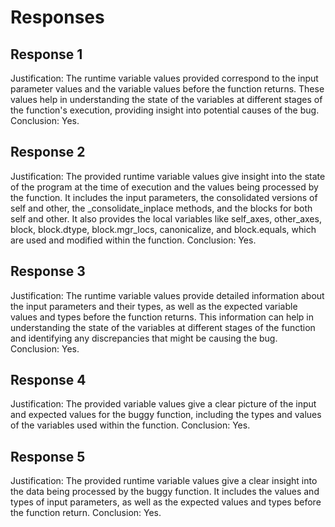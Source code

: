 # Responses
## Response 1
Justification: The runtime variable values provided correspond to the input parameter values and the variable values before the function returns. These values help in understanding the state of the variables at different stages of the function's execution, providing insight into potential causes of the bug.
Conclusion: Yes.

## Response 2
Justification: The provided runtime variable values give insight into the state of the program at the time of execution and the values being processed by the function. It includes the input parameters, the consolidated versions of self and other, the _consolidate_inplace methods, and the blocks for both self and other. It also provides the local variables like self_axes, other_axes, block, block.dtype, block.mgr_locs, canonicalize, and block.equals, which are used and modified within the function.
Conclusion: Yes.

## Response 3
Justification: The runtime variable values provide detailed information about the input parameters and their types, as well as the expected variable values and types before the function returns. This information can help in understanding the state of the variables at different stages of the function and identifying any discrepancies that might be causing the bug.
Conclusion: Yes.

## Response 4
Justification: The provided variable values give a clear picture of the input and expected values for the buggy function, including the types and values of the variables used within the function.
Conclusion: Yes.

## Response 5
Justification: The provided runtime variable values give a clear insight into the data being processed by the buggy function. It includes the values and types of input parameters, as well as the expected values and types before the function return.
Conclusion: Yes.

